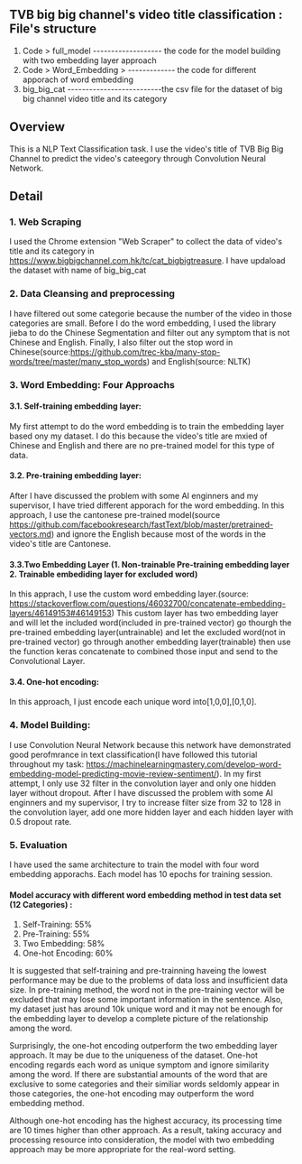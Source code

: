 ## TVB big big channel's video title classification : File's structure
1. Code > full_model ------------------- the code for the model building with two embedding layer approach
2. Code > Word_Embedding > ------------- the code for different apporach of word embedding
3. big_big_cat --------------------------the csv file for the dataset of big big channel video title and its category 

## Overview
This is a NLP Text Classification task. I use the video's title of TVB Big Big Channel to predict the video's cateegory through Convolution Neural Network.
## Detail
### 1. Web Scraping
I used the Chrome extension "Web Scraper" to collect the data of video's title and its category in https://www.bigbigchannel.com.hk/tc/cat_bigbigtreasure. I have updaload the dataset with name of big_big_cat

### 2. Data Cleansing and preprocessing
I have filtered out some categorie because the number of the video in those categories are small. Before I do the word embedding, I used the library jieba to do the Chinese Segmentation and filter out any symptom that is not Chinese and English. Finally, I also filter out the stop word in Chinese(source:https://github.com/trec-kba/many-stop-words/tree/master/many_stop_words) and English(source: NLTK)

### 3. Word Embedding: Four Approachs
#### 3.1. Self-training embedding layer: 
My first attempt to do the word embedding is to train the embedding layer based ony my dataset. I do this because the video's title are mxied of Chinese and English and there are no pre-trained model for this type of data.  
#### 3.2. Pre-training embedding layer:
After I have discussed the problem with some AI enginners and my supervisor, I have tried different apporach for the word embedding. In this approach, I use the cantonese pre-trained model(source https://github.com/facebookresearch/fastText/blob/master/pretrained-vectors.md)
and ignore the English because most of the words in the video's title are Cantonese. 
#### 3.3.Two Embedding Layer (1. Non-trainable Pre-training embedding layer 2. Trainable embediding layer for excluded word)
In this apprach, I use the custom word embedding layer.(source: https://stackoverflow.com/questions/46032700/concatenate-embedding-layers/46149153#46149153) This custom layer has two embedding layer and will let the included word(included in pre-trained vector)  go thourgh the pre-trained embedding layer(untrainable) and let the excluded word(not in pre-trained vector) go through another embedding layer(trainable) then use the function keras concatenate to combined those input and send to the Convolutional Layer. 
#### 3.4. One-hot encoding:
In this approach, I just encode each unique word into[1,0,0],[0,1,0].

### 4. Model Building:
I use Convolution Neural Network because this network have demonstrated good perofmrance in text classification(I have followed this tutorial throughout my task: https://machinelearningmastery.com/develop-word-embedding-model-predicting-movie-review-sentiment/). In my first attempt, I only use 32 filter in the convolution layer and only one hidden layer without dropout. After I have discussed the problem with some AI enginners and my supervisor, I try to increase filter size from 32 to 128 in the convolution layer, add one more hidden layer and each hidden layer with 0.5 dropout rate.

### 5. Evaluation
I have used the same architecture to train the model with four word embedding apporachs. Each model has 10 epochs for training session. 

#### Model accuracy with different word embedding method in test data set (12 Categories) :
1. Self-Training:    55%
2. Pre-Training:     55%
3. Two Embedding:    58%
4. One-hot Encoding: 60%

It is suggested that self-training and pre-trainning haveing the lowest performance may be due to the problems of data loss and insufficient data size. In pre-training method, the word not in the pre-training vector will be excluded that may lose some important information in the sentence. Also, my dataset just has around 10k unique word and it may not be enough for the embedding layer to develop a complete picture of the relationship among the word. 

Surprisingly, the one-hot encoding outperform the two embedding layer approach. It may be due to the uniqueness of the dataset. One-hot encoding regards each word as unique symptom and ignore similarity among the word. If there are substantial amounts of the word that are exclusive to some categories and their similiar words seldomly appear in those categories, the one-hot encoding may outperform the word embedding method. 

Although one-hot encoding has the highest accuracy, its processing time are 10 times higher than other approach. As a result, taking accuracy and processing resource into consideration, the model with two embedding approach may be more appropriate for the real-word setting. 
